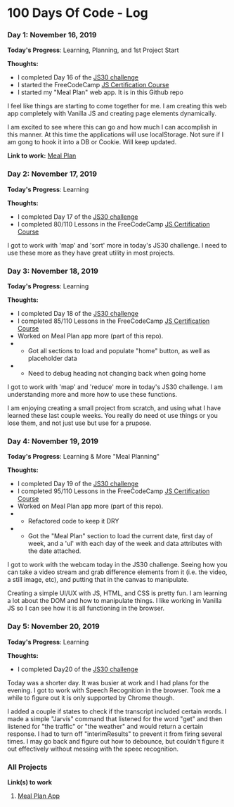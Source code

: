 # 100 Days Of Code - Log

### Day 1: November 16, 2019

**Today's Progress**: Learning, Planning, and 1st Project Start

**Thoughts:** 

* I completed Day 16 of the [JS30 challenge](https://javascript30.com)
* I started the FreeCodeCamp [JS Certification Course](https://www.freecodecamp.org/learn)
* I started my "Meal Plan" web app. It is in this Github repo

I feel like things are starting to come together for me. I am creating this web app completely with Vanilla JS and creating page elements dynamically.

I am excited to see where this can go and how much I can accomplish in this manner. At this time the applications will use localStorage. Not sure if I am gong to hook it into a DB or Cookie. Will keep updated.

**Link to work:** [Meal Plan](https://github.com/nicreichelt/100-days-of-code/tree/master/meal-plan-app)

### Day 2: November 17, 2019

**Today's Progress**: Learning

**Thoughts:** 

* I completed Day 17 of the [JS30 challenge](https://javascript30.com)
* I completed 80/110 Lessons in the FreeCodeCamp [JS Certification Course](https://www.freecodecamp.org/learn)

I got to work with 'map' and 'sort' more in today's JS30 challenge. I need to use these more as they have great utility in most projects.

### Day 3: November 18, 2019

**Today's Progress**: Learning

**Thoughts:** 

* I completed Day 18 of the [JS30 challenge](https://javascript30.com)
* I completed 85/110 Lessons in the FreeCodeCamp [JS Certification Course](https://www.freecodecamp.org/learn)
* Worked on Meal Plan app more (part of this repo).
* * Got all sections to load and populate "home" button, as well as placeholder data
* * Need to debug heading not changing back when going home

I got to work with 'map' and 'reduce' more in today's JS30 challenge. I am understanding more and more how to use these functions.

I am enjoying creating a small project from scratch, and using what I have learned these last couple weeks. You really do need ot use things or you lose them, and not just use but use for a prupose.

### Day 4: November 19, 2019

**Today's Progress**: Learning & More "Meal Planning"

**Thoughts:** 

* I completed Day 19 of the [JS30 challenge](https://javascript30.com)
* I completed 95/110 Lessons in the FreeCodeCamp [JS Certification Course](https://www.freecodecamp.org/learn)
* Worked on Meal Plan app more (part of this repo).
* * Refactored code to keep it DRY
* * Got the "Meal Plan" section to load the current date, first day of week, and a 'ul' with each day of the week and data attributes with the date attached.

I got to work with the webcam today in the JS30 challenge. Seeing how you can take a video stream and grab difference elements from it (i.e. the video, a still image, etc), and putting that in the canvas to manipulate.

Creating a simple UI/UX with JS, HTML, and CSS is pretty fun. I am learning a lot about the DOM and how to manipulate things. I like working in Vanilla JS so I can see how it is all functioning in the browser.

### Day 5: November 20, 2019

**Today's Progress**: Learning

**Thoughts:** 

* I completed Day20 of the [JS30 challenge](https://javascript30.com)

Today was a shorter day. It was busier at work and I had plans for the evening. I got to work with Speech Recognition in the browser. Took me a while to figure out it is only supported by Chrome though. 

I added a couple if states to check if the transcript included certain words. I made a simple "Jarvis" command that listened for the word "get" and then listened for "the traffic" or "the weather" and would return a certain response. I had to turn off "interimResults" to prevent it from firing several times. I may go back and figure out how to debounce, but couldn't figure it out effectively without messing with the speec recognition.

### All Projects
**Link(s) to work**
1. [Meal Plan App](https://github.com/nicreichelt/100-days-of-code/tree/master/meal-plan-app)

